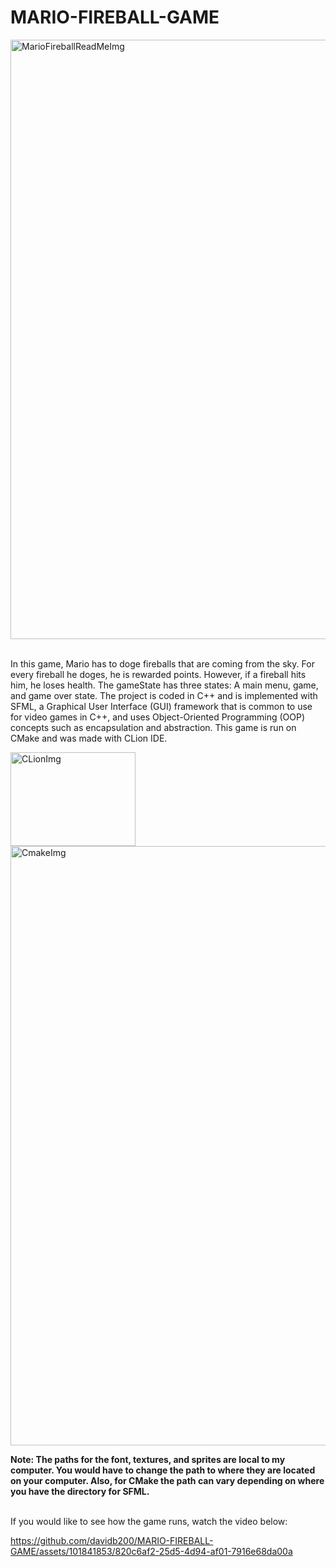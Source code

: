 # MARIO-FIREBALL-GAME

<img width="959" alt="MarioFireballReadMeImg" src="https://github.com/davidb200/MARIO-FIREBALL-GAME/assets/101841853/9b43e2be-7213-44c4-a1d0-c68f539b81aa">


<br>In this game, Mario has to doge fireballs that are coming from the sky. For every fireball he doges, he is rewarded points. However, if a fireball hits him, he
loses health. The gameState has three states: A main menu, game, and game over state. The project is coded in C++ and is implemented with SFML, a Graphical User Interface
(GUI) framework that is common to use for video games in C++, and uses Object-Oriented Programming (OOP) concepts such as encapsulation and abstraction. This game is run on CMake and was made with
CLion IDE.<br>

<img width = "200" img height = "150" alt="CLionImg" src = "https://th.bing.com/th/id/OIP.0vIhgKJwrxeDJAz0sNujRQHaHv?rs=1&pid=ImgDetMain">
<img width = "959" alt="CmakeImg" src= "https://miro.medium.com/max/1240/1*nUb4StrdDlibGaHuSehKWQ.png">

<b> Note: The paths for the font, textures, and sprites are local to my computer. You would have to change the path to where they are located on your computer. Also,
    for CMake the path can vary depending on where you have the directory for SFML.</b> 

<br>If you would like to see how the game runs, watch the video below:




https://github.com/davidb200/MARIO-FIREBALL-GAME/assets/101841853/820c6af2-25d5-4d94-af01-7916e68da00a

